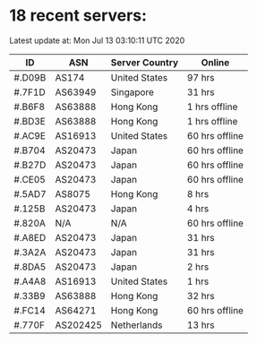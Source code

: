 # 18 recent servers:

Latest update at: Mon Jul 13 03:10:11 UTC 2020

| ID | ASN | Server Country | Online |
| -- | --- | -------------- | ------ |
| #.D09B | AS174 | United States | 97 hrs |
| #.7F1D | AS63949 | Singapore | 31 hrs |
| #.B6F8 | AS63888 | Hong Kong | 1 hrs offline |
| #.BD3E | AS63888 | Hong Kong | 1 hrs offline |
| #.AC9E | AS16913 | United States | 60 hrs offline |
| #.B704 | AS20473 | Japan | 60 hrs offline |
| #.B27D | AS20473 | Japan | 60 hrs offline |
| #.CE05 | AS20473 | Japan | 60 hrs offline |
| #.5AD7 | AS8075 | Hong Kong | 8 hrs |
| #.125B | AS20473 | Japan | 4 hrs |
| #.820A | N/A | N/A | 60 hrs offline |
| #.A8ED | AS20473 | Japan | 31 hrs |
| #.3A2A | AS20473 | Japan | 31 hrs |
| #.8DA5 | AS20473 | Japan | 2 hrs |
| #.A4A8 | AS16913 | United States | 1 hrs |
| #.33B9 | AS63888 | Hong Kong | 32 hrs |
| #.FC14 | AS64271 | Hong Kong | 60 hrs offline |
| #.770F | AS202425 | Netherlands | 13 hrs |

